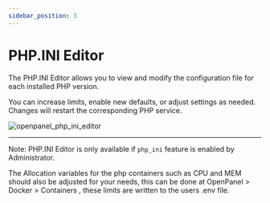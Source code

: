 ```yaml
---
sidebar_position: 3  
---
```


# PHP.INI Editor  

The PHP.INI Editor allows you to view and modify the configuration file for each installed PHP version.  

You can increase limits, enable new defaults, or adjust settings as needed. Changes will restart the corresponding PHP service.

![openpanel_php_ini_editor](/img/panel/v2/openpanel_php_ini_editor.gif)


---

Note: PHP.INI Editor is only available if `php_ini` feature is enabled by Administrator.

The Allocation variables for the php containers such as CPU and MEM should also be adjusted for your needs, this can be done at OpenPanel > Docker > Containers , these limits are written to the users .env file.

